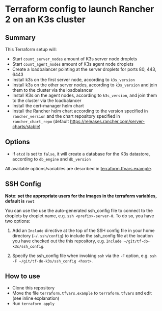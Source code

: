 # Terraform config to launch Rancher 2 on an K3s cluster

## Summary

This Terraform setup will:

- Start `count_server_nodes` amount of K3s server node droplets
- Start `count_agent_nodes` amount of K3s agent node droplets
- Create a loadbalancer pointing at the server droplets for ports 80, 443, 6443
- Install k3s on the first server node, according to `k3s_version`
- Install k3s on the other server nodes, according to `k3s_version` and join them to the cluster via the loadbalancer
- Install K3s on the agent nodes, according to `k3s_version`, and join them to the cluster via the loadbalancer
- Install the cert-manager helm chart
- Install the Rancher helm chart according to the version specified in `rancher_version` and the chart repository specified in `rancher_chart_repo` (default https://releases.rancher.com/server-charts/stable)

## Options

- If `etcd` is set to `false`, it will create a database for the K3s datastore, according to `db_engine` and `db_version`

All available options/variables are described in [terraform.tfvars.example](https://github.com/axeal/tf-do-k3s/blob/master/terraform.tfvars.example).

## SSH Config

**Note: set the appropriate users for the images in the terraform variables, default is `root`**

You can use the use the auto-generated ssh_config file to connect to the droplets by droplet name, e.g. `ssh <prefix>-server-0`. To do so, you have two options:

1. Add an `Include` directive at the top of the SSH config file in your home directory (`~/.ssh/config`) to include the ssh_config file at the location you have checked out the this repository, e.g. `Include ~/git/tf-do-k3s/ssh_config`.

2. Specify the ssh_config file when invoking `ssh` via the `-F` option, e.g. `ssh -F ~/git/tf-do-k3s/ssh_config <host>`.

## How to use

- Clone this repository
- Move the file `terraform.tfvars.example` to `terraform.tfvars` and edit (see inline explanation)
- Run `terraform apply`
